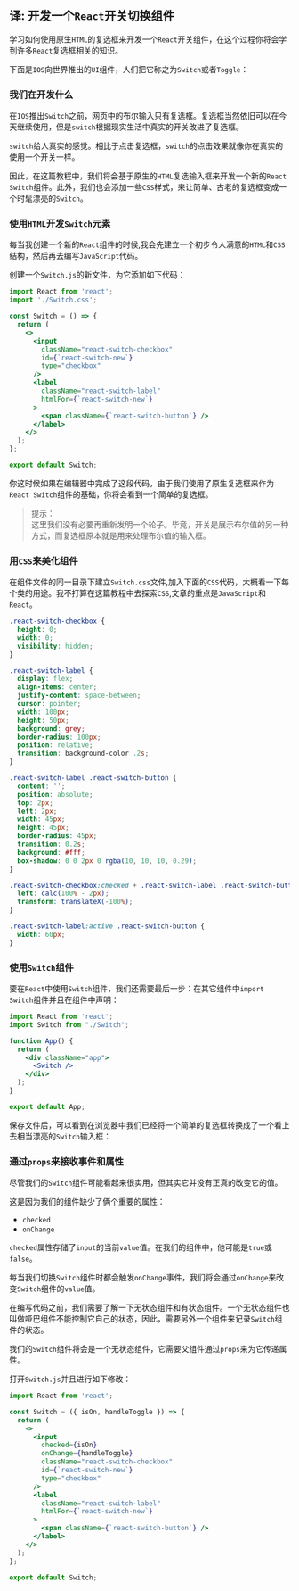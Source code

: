 ## 译: 开发一个`React`开关切换组件
学习如何使用原生`HTML`的复选框来开发一个`React`开关组件，在这个过程你将会学到许多`React`复选框相关的知识。

下面是`IOS`向世界推出的`UI`组件，人们把它称之为`Switch`或者`Toggle`：  

### 我们在开发什么

在`IOS`推出`Switch`之前，网页中的布尔输入只有复选框。复选框当然依旧可以在今天继续使用，但是`switch`根据现实生活中真实的开关改进了复选框。

`switch`给人真实的感觉。相比于点击复选框，`switch`的点击效果就像你在真实的使用一个开关一样。

因此，在这篇教程中，我们将会基于原生的`HTML`复选输入框来开发一个新的`React` `Switch`组件。此外，我们也会添加一些`CSS`样式，来让简单、古老的复选框变成一个时髦漂亮的`Switch`。

### 使用`HTML`开发`Switch`元素
每当我创建一个新的`React`组件的时候,我会先建立一个初步令人满意的`HTML`和`CSS`结构，然后再去编写`JavaScript`代码。

创建一个`Switch.js`的新文件，为它添加如下代码：  
```jsx harmony
import React from 'react';
import './Switch.css';

const Switch = () => {
  return (
    <>
      <input
        className="react-switch-checkbox"
        id={`react-switch-new`}
        type="checkbox"
      />
      <label
        className="react-switch-label"
        htmlFor={`react-switch-new`}
      >
        <span className={`react-switch-button`} />
      </label>
    </>
  );
};

export default Switch;
```

你这时候如果在编辑器中完成了这段代码，由于我们使用了原生复选框来作为`React Switch`组件的基础，你将会看到一个简单的复选框。
> 提示：  
> 这里我们没有必要再重新发明一个轮子。毕竟，开关是展示布尔值的另一种方式，而复选框原本就是用来处理布尔值的输入框。

### 用`CSS`来美化组件
在组件文件的同一目录下建立`Switch.css`文件,加入下面的`CSS`代码，大概看一下每个类的用途。我不打算在这篇教程中去探索`CSS`,文章的重点是`JavaScript`和`React`。
```scss
.react-switch-checkbox {
  height: 0;
  width: 0;
  visibility: hidden;
}

.react-switch-label {
  display: flex;
  align-items: center;
  justify-content: space-between;
  cursor: pointer;
  width: 100px;
  height: 50px;
  background: grey;
  border-radius: 100px;
  position: relative;
  transition: background-color .2s;
}

.react-switch-label .react-switch-button {
  content: '';
  position: absolute;
  top: 2px;
  left: 2px;
  width: 45px;
  height: 45px;
  border-radius: 45px;
  transition: 0.2s;
  background: #fff;
  box-shadow: 0 0 2px 0 rgba(10, 10, 10, 0.29);
}

.react-switch-checkbox:checked + .react-switch-label .react-switch-button {
  left: calc(100% - 2px);
  transform: translateX(-100%);
}

.react-switch-label:active .react-switch-button {
  width: 60px;
}
```

### 使用`Switch`组件
要在`React`中使用`Switch`组件，我们还需要最后一步：在其它组件中`import` `Switch`组件并且在组件中声明：  
```jsx harmony
import React from 'react';
import Switch from "./Switch";

function App() {
  return (
    <div className="app">
      <Switch />
    </div>
  );
}

export default App;
```
保存文件后，可以看到在浏览器中我们已经将一个简单的复选框转换成了一个看上去相当漂亮的`Switch`输入框：  

### 通过`props`来接收事件和属性
尽管我们的`Switch`组件可能看起来很实用，但其实它并没有正真的改变它的值。

这是因为我们的组件缺少了俩个重要的属性：  
* `checked`
* `onChange`

`checked`属性存储了`input`的当前`value`值。在我们的组件中，他可能是`true`或`false`。

每当我们切换`Switch`组件时都会触发`onChange`事件，我们将会通过`onChange`来改变`Switch`组件的`value`值。

在编写代码之前，我们需要了解一下无状态组件和有状态组件。一个无状态组件也叫做哑巴组件不能控制它自己的状态，因此，需要另外一个组件来记录`Switch`组件的状态。

我们的`Switch`组件将会是一个无状态组件，它需要父组件通过`props`来为它传递属性。

打开`Switch.js`并且进行如下修改：  
```jsx harmony
import React from 'react';

const Switch = ({ isOn, handleToggle }) => {
  return (
    <>
      <input
        checked={isOn}
        onChange={handleToggle}
        className="react-switch-checkbox"
        id={`react-switch-new`}
        type="checkbox"
      />
      <label
        className="react-switch-label"
        htmlFor={`react-switch-new`}
      >
        <span className={`react-switch-button`} />
      </label>
    </>
  );
};

export default Switch;
```
